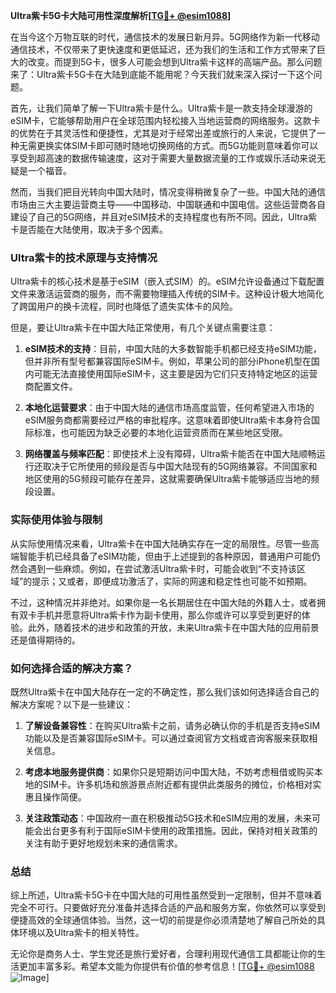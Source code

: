 **Ultra紫卡5G卡大陆可用性深度解析[[TG💪+ @esim1088](https://t.me/s/esim1088)]**

在当今这个万物互联的时代，通信技术的发展日新月异。5G网络作为新一代移动通信技术，不仅带来了更快速度和更低延迟，还为我们的生活和工作方式带来了巨大的改变。而提到5G卡，很多人可能会想到Ultra紫卡这样的高端产品。那么问题来了：Ultra紫卡5G卡在大陆到底能不能用呢？今天我们就来深入探讨一下这个问题。

首先，让我们简单了解一下Ultra紫卡是什么。Ultra紫卡是一款支持全球漫游的eSIM卡，它能够帮助用户在全球范围内轻松接入当地运营商的网络服务。这款卡的优势在于其灵活性和便捷性，尤其是对于经常出差或旅行的人来说，它提供了一种无需更换实体SIM卡即可随时随地切换网络的方式。而5G功能则意味着你可以享受到超高速的数据传输速度，这对于需要大量数据流量的工作或娱乐活动来说无疑是一个福音。

然而，当我们把目光转向中国大陆时，情况变得稍微复杂了一些。中国大陆的通信市场由三大主要运营商主导——中国移动、中国联通和中国电信。这些运营商各自建设了自己的5G网络，并且对eSIM技术的支持程度也有所不同。因此，Ultra紫卡是否能在大陆使用，取决于多个因素。

### Ultra紫卡的技术原理与支持情况

Ultra紫卡的核心技术是基于eSIM（嵌入式SIM）的。eSIM允许设备通过下载配置文件来激活运营商的服务，而不需要物理插入传统的SIM卡。这种设计极大地简化了跨国用户的换卡流程，同时也降低了遗失实体卡的风险。

但是，要让Ultra紫卡在中国大陆正常使用，有几个关键点需要注意：

1. **eSIM技术的支持**：目前，中国大陆的大多数智能手机都已经支持eSIM功能，但并非所有型号都兼容国际eSIM卡。例如，苹果公司的部分iPhone机型在国内可能无法直接使用国际eSIM卡，这主要是因为它们只支持特定地区的运营商配置文件。

2. **本地化运营要求**：由于中国大陆的通信市场高度监管，任何希望进入市场的eSIM服务商都需要经过严格的审批程序。这意味着即使Ultra紫卡本身符合国际标准，也可能因为缺乏必要的本地化运营资质而在某些地区受限。

3. **网络覆盖与频率匹配**：即使技术上没有障碍，Ultra紫卡能否在中国大陆顺畅运行还取决于它所使用的频段是否与中国大陆现有的5G网络兼容。不同国家和地区使用的5G频段可能存在差异，这就需要确保Ultra紫卡能够适应当地的频段设置。

### 实际使用体验与限制

从实际使用情况来看，Ultra紫卡在中国大陆确实存在一定的局限性。尽管一些高端智能手机已经具备了eSIM功能，但由于上述提到的各种原因，普通用户可能仍然会遇到一些麻烦。例如，在尝试激活Ultra紫卡时，可能会收到“不支持该区域”的提示；又或者，即便成功激活了，实际的网速和稳定性也可能不如预期。

不过，这种情况并非绝对。如果你是一名长期居住在中国大陆的外籍人士，或者拥有双卡手机并愿意将Ultra紫卡作为副卡使用，那么你或许可以享受到更好的体验。此外，随着技术的进步和政策的开放，未来Ultra紫卡在中国大陆的应用前景还是值得期待的。

### 如何选择合适的解决方案？

既然Ultra紫卡在中国大陆存在一定的不确定性，那么我们该如何选择适合自己的解决方案呢？以下是一些建议：

1. **了解设备兼容性**：在购买Ultra紫卡之前，请务必确认你的手机是否支持eSIM功能以及是否兼容国际eSIM卡。可以通过查阅官方文档或咨询客服来获取相关信息。

2. **考虑本地服务提供商**：如果你只是短期访问中国大陆，不妨考虑租借或购买本地的SIM卡。许多机场和旅游景点附近都有提供此类服务的摊位，价格相对实惠且操作简便。

3. **关注政策动态**：中国政府一直在积极推动5G技术和eSIM应用的发展，未来可能会出台更多有利于国际eSIM卡使用的政策措施。因此，保持对相关政策的关注有助于更好地规划未来的通信需求。

### 总结

综上所述，Ultra紫卡5G卡在中国大陆的可用性虽然受到一定限制，但并不意味着完全不可行。只要做好充分准备并选择合适的产品和服务方案，你依然可以享受到便捷高效的全球通信体验。当然，这一切的前提是你必须清楚地了解自己所处的具体环境以及Ultra紫卡的相关特性。

无论你是商务人士、学生党还是旅行爱好者，合理利用现代通信工具都能让你的生活更加丰富多彩。希望本文能为你提供有价值的参考信息！[[TG💪+ @esim1088](https://t.me/s/esim1088) ![Image](https://i.postimg.cc/4NQfJmqS/Snipaste-2025-05-13-00-14-12.png)]